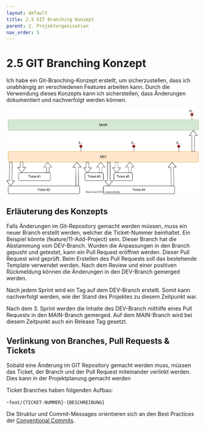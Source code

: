 ```yaml
---
layout: default
title: 2.5 GIT Branching Konzept
parent: 2. Projektorganisation
nav_order: 5
---
```


# 2.5 GIT Branching Konzept

Ich habe ein Git-Branching-Konzept erstellt, um sicherzustellen, dass ich unabhängig an verschiedenen Features arbeiten kann. Durch die Verwendung dieses Konzepts kann ich sicherstellen, dass Änderungen dokumentiert und nachverfolgt werden können.

![GIT-Branching-Concept-Image](../../resources/images/git-branching-concept.svg)

## Erläuterung des Konzepts

Falls Änderungen im Git-Repository gemacht werden müssen, muss ein neuer Branch erstellt werden, welcher die Ticket-Nummer beinhaltet. Ein Beispiel könnte (feature/11-Add-Project) sein. Dieser Branch hat die Abstammung vom DEV-Branch. Wurden die Anpassungen in den Branch gepusht und getestet, kann ein Pull Request eröffnet werden. Dieser Pull Request wird geprüft. Beim Erstellen des Pull Requests soll das bestehende Template verwendet werden. Nach dem Review und einer positiven Rückmeldung können die Änderungen in den DEV-Branch gemerged werden.

Nach jedem Sprint wird ein Tag auf dem DEV-Branch erstellt. Somit kann nachverfolgt werden, wie der Stand des Projektes zu diesem Zeitpunkt war.

Nach dem 3. Sprint werden die Inhalte des DEV-Branch mithilfe eines Pull Requests in den MAIN-Branch gemerged. Auf dem MAIN-Branch wird bei diesem Zeitpunkt auch ein Release Tag gesetzt.

## Verlinkung von Branches, Pull Requests & Tickets

Sobald eine Änderung im GIT Repository gemacht werden muss, müssen das Ticket, der Branch und der Pull Request miteinander verlinkt werden. Dies kann in der Projektplanung gemacht werden

Ticket Branches haben folgenden Aufbau:

-`feat/{TICKET-NUMMER}-{BESCHREIBUNG}`

Die Struktur und Commit-Messages orientieren sich an den Best Practices der [Conventional Commits](https://www.conventionalcommits.org/en/v1.0.0/).
